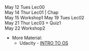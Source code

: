 

May 12 Tues Lec00  
May 14 Thur Lec01  | Chap  
May 15 Workshop1
May 19 Tues Lec02   
May 21 Thur Lec03 + Quiz1  
May 22 Workshop2



* More Material:
  * Udacity - [INTRO TO OS](https://classroom.udacity.com/courses/ud923)

